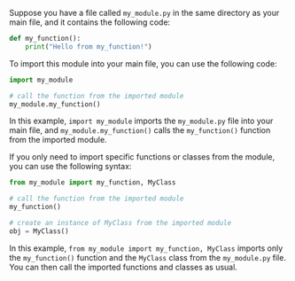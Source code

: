 <!--How do I import a local python file into another python file?

You can import a local Python file into another Python file by using the import statement. Here's an example:-->

Suppose you have a file called `my_module.py` in the same directory as your main file, and it contains the following code:

```python
def my_function():
    print("Hello from my_function!")
```

To import this module into your main file, you can use the following code:

```python
import my_module

# call the function from the imported module
my_module.my_function()
```

In this example, `import my_module` imports the `my_module.py` file into your main file, and `my_module.my_function()` calls the `my_function()` function from the imported module.

If you only need to import specific functions or classes from the module, you can use the following syntax:

```python
from my_module import my_function, MyClass

# call the function from the imported module
my_function()

# create an instance of MyClass from the imported module
obj = MyClass()
```

In this example, `from my_module import my_function, MyClass` imports only the `my_function()` function and the `MyClass` class from the `my_module.py` file. You can then call the imported functions and classes as usual.

